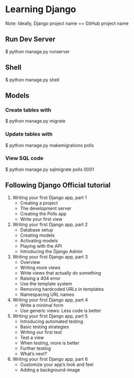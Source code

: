 # Learning Django

Note: Ideally, Django project name == GitHub project name

## Run Dev Server
$ python manage.py runserver

## Shell
$ python manage.py shell

## Models
### Create tables with
$ python manage.py migrate

### Update tables with
$ python manage.py makemigrations polls

### View SQL code
$ python manage.py sqlmigrate polls 0001

## Following Django Official tutorial
1. Writing your first Django app, part 1 
   - Creating a project 
   - The development server
   - Creating the Polls app
   - Write your first view
2. Writing your first Django app, part 2
   - Database setup
   - Creating models
   - Activating models
   - Playing with the API
   - Introducing the Django Admin
3. Writing your first Django app, part 3
   - Overview
   - Writing more views
   - Write views that actually do something
   - Raising a 404 error
   - Use the template system
   - Removing hardcoded URLs in templates
   - Namespacing URL names
4. Writing your first Django app, part 4
   - Write a minimal form
   - Use generic views: Less code is better
5. Writing your first Django app, part 5
   - Introducing automated testing
   - Basic testing strategies
   - Writing our first test
   - Test a view
   - When testing, more is better
   - Further testing
   - What’s next?
6. Writing your first Django app, part 6
   - Customize your app’s look and feel
   - Adding a background-image
